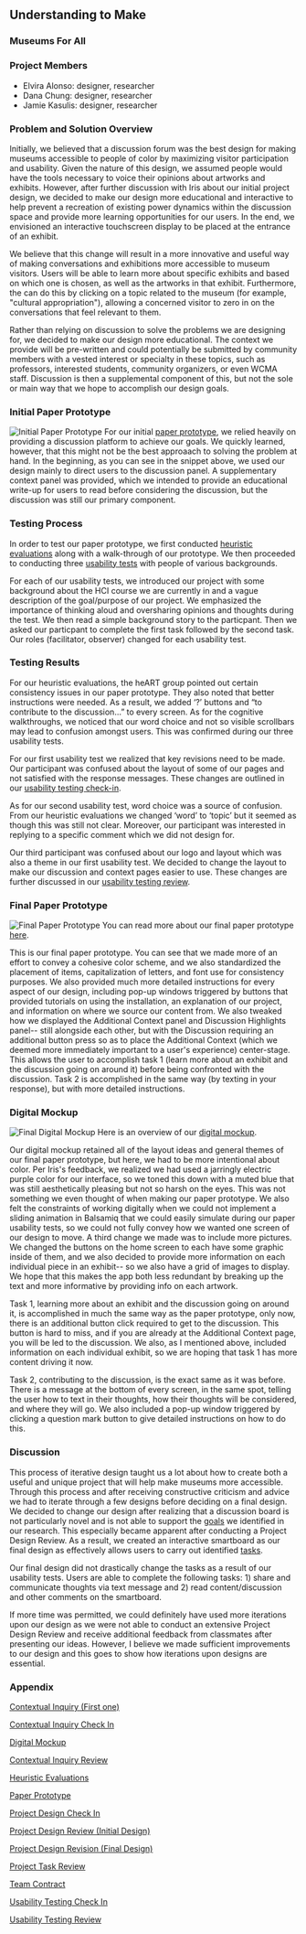 ## Understanding to Make 
### Museums For All

### Project Members
* Elvira Alonso: designer, researcher
* Dana Chung: designer, researcher
* Jamie Kasulis: designer, researcher

### Problem and Solution Overview
Initially, we believed that a discussion forum was the best design for making museums accessible to people of color by maximizing visitor participation and usability. Given the nature of this design, we assumed people would have the tools necessary to voice their opinions about artworks and exhibits. However, after further discussion with Iris about our initial project design, we decided to make our design more educational and interactive to help prevent a recreation of existing power dynamics within the discussion space and provide more learning opportunities for our users. In the end, we envisioned an interactive touchscreen display to be placed at the entrance of an exhibit.

We believe that this change will result in a more innovative and useful way of making conversations and exhibitions more accessible to museum visitors. Users will be able to learn more about specific exhibits and based on which one is chosen, as well as the artworks in that exhibit. Furthermore, the can do this by clicking on a topic related to the museum (for example, "cultural appropriation"), allowing a concerned visitor to zero in on the conversations that feel relevant to them.

Rather than relying on discussion to solve the problems we are designing for, we decided to make our design more educational. The context we provide will be pre-written and could potentially be submitted by community members with a vested interest or specialty in these topics, such as professors, interested students, community organizers, or even WCMA staff. Discussion is then a supplemental component of this, but not the sole or main way that we hope to accomplish our design goals.


### Initial Paper Prototype 
![Initial Paper Prototype](/img/overview.jpeg)
For our initial [paper prototype](https://museumsforall.github.io/2018-10-29-Paper-Prototype/), we relied heavily on providing a discussion platform to achieve our goals. We quickly learned, however, that this might not be the best approaach to solving the problem at hand. In the beginning, as you can see in the snippet above, we used our design mainly to direct users to the discussion panel. A supplementary context panel was provided, which we intended to provide an educational write-up for users to read before considering the discussion, but the discussion was still our primary component.


### Testing Process

In order to test our paper prototype, we first conducted [heuristic evaluations](https://museumsforall.github.io/2018-11-01-Heuristic-Evaluation/) along with a walk-through of our prototype. We then proceeded to conducting three [usability tests](https://museumsforall.github.io/2018-11-09-usability-testing-review/) with people of various backgrounds. 

For each of our usability tests, we introduced our project with some background about the HCI course we are currently in and a vague description of the goal/purpose of our project. We emphasized the importance of thinking aloud and oversharing opinions and thoughts during the test. We then read a simple background story to the particpant. Then we asked our particpant to complete the first task followed by the second task. Our roles (facilitator, observer) changed for each usability test. 


### Testing Results 

For our heuristic evaluations, the heART group pointed out certain consistency issues in our paper prototype. They also noted that better instructions were needed. As a result, we added ‘?’ buttons and “to contribute to the discussion…” to every screen. As for the cognitive walkthroughs, we noticed that our word choice and not so visible scrollbars may lead to confusion amongst users. This was confirmed during our three usability tests. 

For our first usability test we realized that key revisions need to be made. Our participant was confused about the layout of some of our pages and not satisfied with the response messages. These changes are outlined in our [usability testing check-in](https://museumsforall.github.io/2018-11-04-usability_checkin/). 

As for our second usability test, word choice was a source of confusion. From our heuristic evaluations we changed ‘word’ to ‘topic’ but it seemed as though this was still not clear. Moreover, our participant was interested in replying to a specific comment which we did not design for. 

Our third participant was confused about our logo and layout which was also a theme in our first usability test. We decided to change the layout to make our discussion and context pages easier to use. These changes are further discussed in our [usability testing review](https://museumsforall.github.io/2018-11-09-usability-testing-review/). 



### Final Paper Prototype 
![Final Paper Prototype](/img/overview_revised.JPG)
You can read more about our final paper prototype [here](https://museumsforall.github.io/2018-11-09-usability-testing-review/).

This is our final paper prototype. You can see that we made more of an effort to convey a cohesive color scheme, and we also standardized the placement of items, capitalization of letters, and font use for consistency purposes. We also provided much more detailed instructions for every aspect of our design, including pop-up windows triggered by buttons that provided tutorials on using the installation, an explanation of our project, and information on where we source our content from. We also tweaked how we displayed the Additional Context panel and Discussion Highlights panel-- still alongside each other, but with the Discussion requiring an additional button press so as to place the Additional Context (which we deemed more immediately important to a user's experience) center-stage. This allows the user to accomplish task 1 (learn more about an exhibit and the discussion going on around it) before being confronted with the discussion. Task 2 is accomplished in the same way (by texting in your response), but with more detailed instructions.


### Digital Mockup
![Final Digital Mockup](/img/mockup_final/overview.jpg)
Here is an overview of our [digital mockup](https://museumsforall.github.io/2018-11-12-digital-mockup/). 

Our digital mockup retained all of the layout ideas and general themes of our final paper prototype, but here, we had to be more intentional about color. Per Iris's feedback, we realized we had used a jarringly electric purple color for our interface, so we toned this down with a muted blue that was still aesthetically pleasing but not so harsh on the eyes. This was not something we even thought of when making our paper prototype. We also felt the constraints of working digitally when we could not implement a sliding animation in Balsamiq that we could easily simulate during our paper usability tests, so we could not fully convey how we wanted one screen of our design to move. A third change we made was to include more pictures. We changed the buttons on the home screen to each have some graphic inside of them, and we also decided to provide more information on each individual piece in an exhibit-- so we also have a grid of images to display. We hope that this makes the app both less redundant by breaking up the text and more informative by providing info on each artwork.

Task 1, learning more about an exhibit and the discussion going on around it, is accomplished in much the same way as the paper prototype, only now, there is an additional button click required to get to the discussion. This button is hard to miss, and if you are already at the Additional Context page, you will be led to the discussion. We also, as I mentioned above, included information on each individual exhibit, so we are hoping that task 1 has more content driving it now.

Task 2, contributing to the discussion, is the exact same as it was before. There is a message at the bottom of every screen, in the same spot, telling the user how to text in their thoughts, how their thoughts will be considered, and where they will go. We also included a pop-up window triggered by clicking a question mark button to give detailed instructions on how to do this. 

### Discussion 

This process of iterative design taught us a lot about how to create both a useful and unique project that will help make museums more accessible. Through this process and after receiving constructive criticism and advice we had to iterate through a few designs before deciding on a final design. We decided to change our design after realizing that a discussion board is not particularly novel and is not able to support the [goals](https://museumsforall.github.io/2018-10-22-Project-Design-Review/) we identified in our research. This especially became apparent after conducting a Project Design Review. As a result, we created an interactive smartboard as our final design as effectively allows users to carry out identified [tasks](https://museumsforall.github.io/2018-10-15-project-task-review/).

Our final design did not drastically change the tasks as a result of our usability tests. Users are able to complete the following tasks: 1) share and communicate thoughts via text message and 2) read content/discussion and other comments on the smartboard. 

If more time was permitted, we could definitely have used more iterations upon our design as we were not able to conduct an extensive Project Design Review and receive additional feedback from classmates after presenting our ideas. However, I believe we made sufficient improvements to our design and this goes to show how iterations upon designs are essential. 

### Appendix 

[Contextual Inquiry (First one)](https://museumsforall.github.io/2018-09-27-contextual-inquiry/)

[Contextual Inquiry Check In](https://museumsforall.github.io/2018-10-01-ci-checkin/)

[Digital Mockup](https://museumsforall.github.io/2018-11-12-digital-mockup/)

[Contextual Inquiry Review](https://museumsforall.github.io/2018-10-04-contextual-inquiry-review/)

[Heuristic Evaluations](https://museumsforall.github.io/2018-11-01-Heuristic-Evaluation/)

[Paper Prototype](https://museumsforall.github.io/2018-10-29-Paper-Prototype/)

[Project Design Check In](https://museumsforall.github.io/2018-10-18-project-design-checkin/)

[Project Design Review (Initial Design)](https://museumsforall.github.io/2018-10-22-Project-Design-Review/)

[Project Design Revision (Final Design)](https://museumsforall.github.io/2018-11-01-Design-Review-Revision/)

[Project Task Review](https://museumsforall.github.io/2018-10-15-project-task-review/)

[Team Contract](https://museumsforall.github.io/2018-09-27-team-contract/)

[Usability Testing Check In](https://museumsforall.github.io/2018-11-04-usability_checkin/) 

[Usability Testing Review](https://museumsforall.github.io/2018-11-09-usability-testing-review/)
